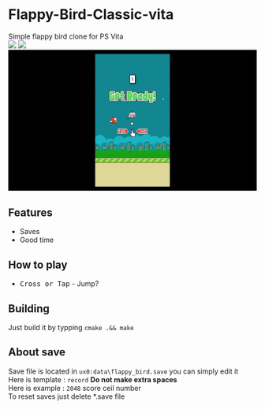 # Flappy-Bird-Classic-vita
Simple flappy bird clone for PS Vita<br>
[<img src="https://img.shields.io/github/downloads/Creckeryop/Flappy-Bird-Classic-vita/total">](https://github.com/Creckeryop/Flappy-Bird-Classic-vita/releases)
[<img src="https://img.shields.io/github/v/release/Creckeryop/Flappy-Bird-Classic-vita">](https://github.com/Creckeryop/Flappy-Bird-Classic-vita/releases/latest)
<img src="screenshots/screenshots.gif">
## Features
* Saves
* Good time
## How to play
* <kbd>Cross or Tap</kbd> - Jump?
## Building
Just build it by typping `cmake .&& make`
## About save
Save file is located in `ux0:data\flappy_bird.save` you can simply edit it<br>
Here is template : `record` <b>Do not make extra spaces</b><br>
Here is example : `2048` score ceil number<br>
To reset saves just delete *.save file
